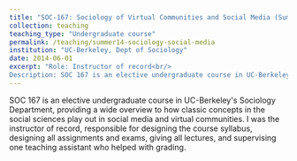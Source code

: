 ```yaml
---
title: "SOC-167: Sociology of Virtual Communities and Social Media (Summer 2014)"
collection: teaching
teaching_type: "Undergraduate course"
permalink: /teaching/summer14-sociology-social-media
institution: "UC-Berkeley, Dept of Sociology"
date: 2014-06-01
excerpt: "Role: Instructor of record<br/>
Description: SOC 167 is an elective undergraduate course in UC-Berkeley&apos;s Sociology Department, providing a wide overview to how classic concepts in the social sciences play out in social media and virtual communities"
---
```


SOC 167 is an elective undergraduate course in UC-Berkeley&apos;s Sociology Department, providing a wide overview to how classic concepts in the social sciences play out in social media and virtual communities. I was the instructor of record, responsible for designing the course syllabus, designing all assignments and exams, giving all lectures, and supervising one teaching assistant who helped with grading. 
